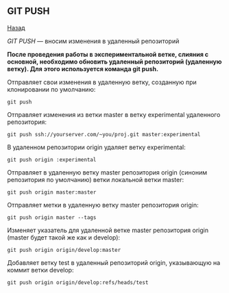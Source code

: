 ## GIT PUSH
[Назад](./readme.md)

*GIT PUSH* — вносим изменения в удаленный репозиторий

**После проведения работы в экспериментальной ветке, слияния с основной, необходимо обновить удаленный репозиторий (удаленную ветку). Для этого используется команда git push.**

Отправляет свои изменения в удаленную ветку, созданную при клонировании по умолчанию:
```
git push
```
Отправляет изменения из ветки master в ветку experimental удаленного репозитория:
```
git push ssh://yourserver.com/~you/proj.git master:experimental
```
В удаленном репозитории origin удаляет ветку experimental:
```
git push origin :experimental
```
Отправляет в удаленную ветку master репозитория origin (синоним репозитория по умолчанию) ветки локальной ветки master:
```
git push origin master:master
```
Отправляет метки в удаленную ветку master репозитория origin:
```
git push origin master --tags
```
Изменяет указатель для удаленной ветке master репозитория origin (master будет такой же как и develop):
```
git push origin origin/develop:master
```
Добавляет ветку test в удаленный репозиторий origin, указывающую на коммит ветки develop:
```
git push origin origin/develop:refs/heads/test
```
